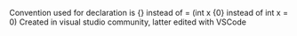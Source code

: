Convention used for declaration is {} instead of = (int x {0} instead of int x = 0)
Created in visual studio community, latter edited with VSCode

